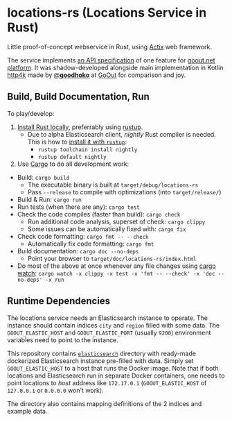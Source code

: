 # locations-rs (Locations Service in Rust)

Little proof-of-concept webservice in Rust, using [Actix](https://actix.rs/) web framework.

The service implements [an API specification](api-spec.md) of one feature for
[goout.net platform](https://goout.net/). It was shadow-developed alongside main implementation in
Kotlin [http4k](https://www.http4k.org/) made by [@**goodhoko**](https://github.com/goodhoko) at
[GoOut](https://www.startupjobs.cz/startup/goout-s-r-o) for comparison and joy.

## Build, Build Documentation, Run

To play/develop:

1. [Install Rust locally](https://www.rust-lang.org/tools/install), preferrably using [rustup](https://rustup.rs/).
   - Due to alpha Elasticsearch client, *nightly* Rust compiler is needed. This is how to
     [install it with `rustup`](https://github.com/rust-lang/rustup/blob/master/README.md#working-with-nightly-rust):
     - `rustup toolchain install nightly`
     - `rustup default nightly`
2. Use [Cargo](https://doc.rust-lang.org/cargo/) to do all development work:

- Build: `cargo build`
  - The executable binary is built at `target/debug/locations-rs`
  - Pass `--release` to compile with optimizations (into `target/release/`)
- Build & Run: `cargo run`
- Run tests (when there are any): `cargo test`
- Check the code compiles (faster than build): `cargo check`
  - Run additional code analysis, superset of check: `cargo clippy`
  - Some issues can be automatically fixed with: `cargo fix`
- Check code formatting: `cargo fmt -- --check`
  - Automatically fix code formatting: `cargo fmt`
- Build documentation: `cargo doc --no-deps`
  - Point your browser to `target/doc/locations-rs/index.html`
- Do most of the above at once whenever any file changes using [cargo watch](https://crates.io/crates/cargo-watch):
  `cargo watch -x clippy -x test -x 'fmt -- --check' -x 'doc --no-deps' -x run`

## Runtime Dependencies

The locations service needs an Elasticsearch instance to operate. The instance should contain
indices `city` and `region` filled with some data. The `GOOUT_ELASTIC_HOST` and `GOOUT_ELASTIC_PORT`
(usually `9200`) environment variables need to point to the instance.

This repository contains [`elasticsearch`](elasticsearch) directory with ready-made dockerized
Elasticsearch instance pre-filled with data. Simply set `GOOUT_ELASTIC_HOST` to a host that runs the
Docker image. Note that if both locations and Elasticsearch run in separate Docker containers, one
needs to point locations to *host* address like `172.17.0.1` (`GOOUT_ELASTIC_HOST` of `127.0.0.1` or
`0.0.0.0` won't work).

The directory also contains mapping definitions of the 2 indices and example data.
